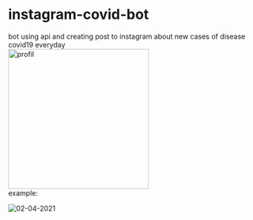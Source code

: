 # instagram-covid-bot
bot using api and creating post to instagram about new cases of disease covid19 everyday
<br>
<img width="284" alt="profil" src="https://user-images.githubusercontent.com/2931773/114013404-c808b780-9867-11eb-9251-05a2e0175229.png">
<br>
example:
<br>

![02-04-2021](https://user-images.githubusercontent.com/2931773/114013604-ff776400-9867-11eb-8a64-97a9e45d12f6.jpeg)

